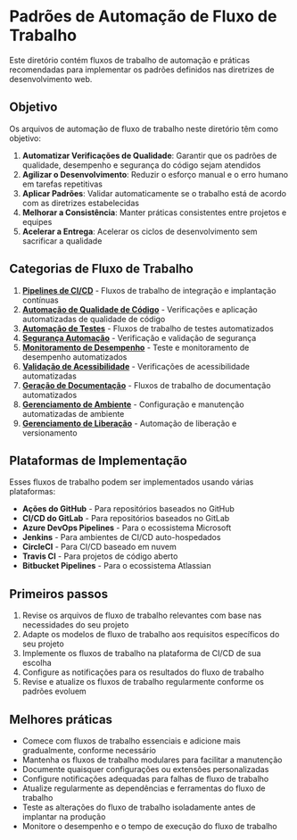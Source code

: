 # Padrões de Automação de Fluxo de Trabalho

Este diretório contém fluxos de trabalho de automação e práticas recomendadas para implementar os padrões definidos nas diretrizes de desenvolvimento web.

## Objetivo

Os arquivos de automação de fluxo de trabalho neste diretório têm como objetivo:

1. **Automatizar Verificações de Qualidade**: Garantir que os padrões de qualidade, desempenho e segurança do código sejam atendidos
2. **Agilizar o Desenvolvimento**: Reduzir o esforço manual e o erro humano em tarefas repetitivas
3. **Aplicar Padrões**: Validar automaticamente se o trabalho está de acordo com as diretrizes estabelecidas
4. **Melhorar a Consistência**: Manter práticas consistentes entre projetos e equipes
5. **Acelerar a Entrega**: Acelerar os ciclos de desenvolvimento sem sacrificar a qualidade

## Categorias de Fluxo de Trabalho

1. [**Pipelines de CI/CD**](ci-cd-pipelines.md) - Fluxos de trabalho de integração e implantação contínuas
2. [**Automação de Qualidade de Código**](code-quality-automation.md) - Verificações e aplicação automatizadas de qualidade de código
3. [**Automação de Testes**](testing-automation.md) - Fluxos de trabalho de testes automatizados
4. [**Segurança Automação**](security-automation.md) - Verificação e validação de segurança
5. [**Monitoramento de Desempenho**](performance-monitoring.md) - Teste e monitoramento de desempenho automatizados
6. [**Validação de Acessibilidade**](accessibility-validation.md) - Verificações de acessibilidade automatizadas
7. [**Geração de Documentação**](documentation-generation.md) - Fluxos de trabalho de documentação automatizados
8. [**Gerenciamento de Ambiente**](environment-management.md) - Configuração e manutenção automatizadas de ambiente
9. [**Gerenciamento de Liberação**](release-management.md) - Automação de liberação e versionamento

## Plataformas de Implementação

Esses fluxos de trabalho podem ser implementados usando várias plataformas:

- **Ações do GitHub** - Para repositórios baseados no GitHub
- **CI/CD do GitLab** - Para repositórios baseados no GitLab
- **Azure DevOps Pipelines** - Para o ecossistema Microsoft
- **Jenkins** - Para ambientes de CI/CD auto-hospedados
- **CircleCI** - Para CI/CD baseado em nuvem
- **Travis CI** - Para projetos de código aberto
- **Bitbucket Pipelines** - Para o ecossistema Atlassian

## Primeiros passos

1. Revise os arquivos de fluxo de trabalho relevantes com base nas necessidades do seu projeto
2. Adapte os modelos de fluxo de trabalho aos requisitos específicos do seu projeto
3. Implemente os fluxos de trabalho na plataforma de CI/CD de sua escolha
4. Configure as notificações para os resultados do fluxo de trabalho
5. Revise e atualize os fluxos de trabalho regularmente conforme os padrões evoluem

## Melhores práticas

- Comece com fluxos de trabalho essenciais e adicione mais gradualmente, conforme necessário
- Mantenha os fluxos de trabalho modulares para facilitar a manutenção
- Documente quaisquer configurações ou extensões personalizadas
- Configure notificações adequadas para falhas de fluxo de trabalho
- Atualize regularmente as dependências e ferramentas do fluxo de trabalho
- Teste as alterações do fluxo de trabalho isoladamente antes de implantar na produção
- Monitore o desempenho e o tempo de execução do fluxo de trabalho